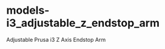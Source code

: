 models-i3_adjustable_z_endstop_arm
==================================

Adjustable Prusa i3 Z Axis Endstop Arm
